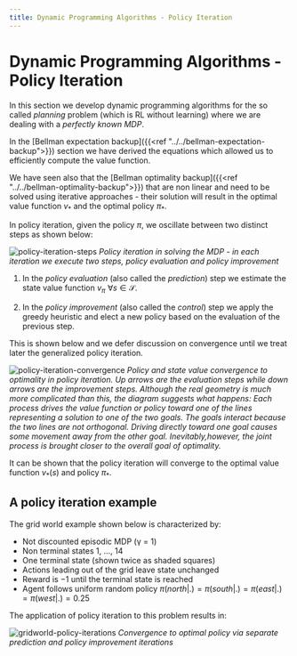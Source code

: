 ```yaml
---
title: Dynamic Programming Algorithms - Policy Iteration
---
```


# Dynamic Programming Algorithms - Policy Iteration

In this section we develop dynamic programming algorithms for the so called _planning_ problem (which is RL without learning) where we are dealing with a _perfectly known MDP_. 

In the [Bellman expectation backup]({{<ref "../../bellman-expectation-backup">}}) section we have derived the equations which allowed us to efficiently compute the value function. 

We have seen also that the  [Bellman optimality backup]({{<ref "../../bellman-optimality-backup">}})  that are non linear and need to be solved using iterative approaches - their solution will result in the optimal value function $v_*$ and the optimal policy $\pi_*$. 

In policy iteration, given the policy $\pi$, we oscillate between two distinct steps as shown below:

![policy-iteration-steps](images/policy-iteration-summary.png#center)
*Policy iteration in solving the MDP - in each iteration we execute two steps, policy evaluation and policy improvement*

1. In the _policy evaluation_ (also called the _prediction_) step we estimate the state value function $v_\pi ~ \forall s \in \mathcal S$.

2. In the _policy improvement_ (also called the _control_) step we apply the greedy heuristic and elect a new policy based on the evaluation of the previous step. 

This is shown below and we defer discussion on convergence until we treat later the generalized policy iteration. 

![policy-iteration-convergence](images/policy-iteration-convergence.png#center)
*Policy and state value convergence to optimality in policy iteration. Up arrows are the evaluation steps while down arrows are the improvement steps. Although  the  real geometry is much more complicated than this, the diagram  suggests  what happens: Each  process  drives  the  value  function  or  policy toward one of the lines representing a solution to one of the two goals.  The goals interact because the two lines are not orthogonal.  Driving directly toward one goal causes some movement away from the other goal.  Inevitably,however, the joint process is brought closer to the overall goal of optimality.*

It can be shown that the policy iteration will converge to the optimal value function $v_*(s)$ and policy $\pi_*$. 

## A policy iteration example

The grid world example shown below is characterized by:

* Not discounted episodic MDP (γ = 1)
* Non terminal states 1, ..., 14
* One terminal state (shown twice as shaded squares)
* Actions leading out of the grid leave state unchanged
* Reward is −1 until the terminal state is reached
* Agent follows uniform random policy $\pi(north|.) = \pi(south|.) = \pi(east|.) = \pi(west | .) = 0.25$

The application of policy iteration to this problem results in:

![gridworld-policy-iterations](images/gridworld-policy-iterations.png#center)
*Convergence to optimal policy via separate prediction and policy improvement iterations*

